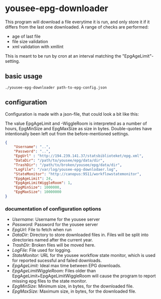 # yousee-epg-downloader

This program will download a file everytime it is run, and only store it if it differs from the last
one downloaded. A range of checks are performed:
* age of last file
* file size validation
* xml validation with xmllint

This is meant to be run by cron at an interval matching the "EpgAgeLimit"-setting.

## basic usage

    ./yousee-epg-downloader path-to-epg-config.json


## configuration

Configuration is made with a json-file, that could look a bit like this:

The value EpgAgeLimit and -WiggleRoom is interpreted as a number of hours, EpgMinSize and EpgMaxSize as size in bytes.
Double-quotes have intentionally been left out from the before-mentioned settings.

```json
{
    "Username": "..",
    "Password": "..",
    "EpgUrl" : "http://194.239.141.37/statsbiblioteket/epg.xml",
    "DataDir": "/path/to/yousee/epg/data/dir",
    "TrashDir": "/path/to/broken/yousee/epg/data/dir",
    "LogFile": "/var/log/yousee-epg-downlodaer.log",
    "StateMonitor": "http://canopus:9511/workflowstatemonitor",
    "EpgAgeLimit": 24,
    "EpgAgeLimitWiggleRoom": 1,
    "EpgMinSize": 1000000,
    "EpgMaxSize": 10000000
}
```


### documentation of configuration options

* *Username:* Username for the yousee server
* *Password:* Password for the yousee server
* *EpgUrl:* File to fetch when run
* *DataDir:* Directory to store downloaded files in. Files will be split into directories named after the current year.
* *TrashDir:* Broken files will be moved here.
* *LogFile:* File used for logging.
* *StateMonitor:* URL for the yousee workflow state monitor, which is used for reported sucessful and failed downloads.
* *EpgAgeLimit:* Ideal max time between EPG downloads.
* *EpgAgeLimitWiggleRoom:* Files older than EpgAgeLimit+EpgAgeLimitWiggleRoom will cause the program to report missing epg files to the state monitor.
* *EpgMinSize:* Minimum size, in bytes, for the downloaded file.
* *EpgMaxSize:* Maximum size, in bytes, for the downloaded file.
